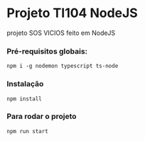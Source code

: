 # Projeto TI104 NodeJS
projeto SOS VICIOS feito em NodeJS

### Pré-requisitos globais:
`npm i -g nodemon typescript ts-node`

### Instalação
`npm install`

### Para rodar o projeto
`npm run start`